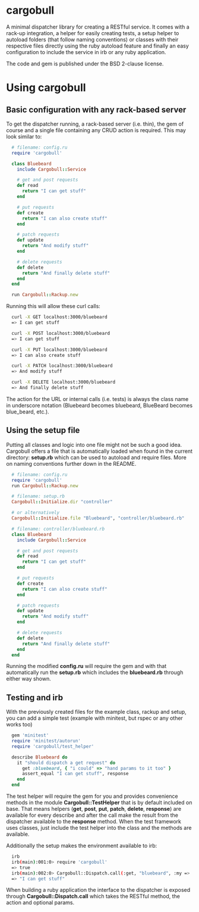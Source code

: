 # cargobull

A minimal dispatcher library for creating a RESTful service. It comes with a
rack-up integration, a helper for easily creating tests, a setup helper to
autoload folders (that follow naming conventions) or classes with their
respective files directly using the ruby autoload feature and finally an easy
configuration to include the service in irb or any ruby application.

The code and gem is published under the BSD 2-clause license.

# Using cargobull

## Basic configuration with any rack-based server

To get the dispatcher running, a rack-based server (i.e. thin), the gem of
course and a single file containing any CRUD action is required. This may
look similar to:

```ruby
  # filename: config.ru
  require 'cargobull'

  class Bluebeard
    include Cargobull::Service

    # get and post requests
    def read
      return "I can get stuff"
    end

    # put requests
    def create
      return "I can also create stuff"
    end

    # patch requests
    def update
      return "And modify stuff"
    end

    # delete requests
    def delete
      return "And finally delete stuff"
    end
  end

  run Cargobull::Rackup.new
```

Running this will allow these curl calls:

```bash
  curl -X GET localhost:3000/bluebeard
  => I can get stuff

  curl -X POST localhost:3000/bluebeard
  => I can get stuff

  curl -X PUT localhost:3000/bluebeard
  => I can also create stuff

  curl -X PATCH localhost:3000/bluebeard
  => And modify stuff

  curl -X DELETE localhost:3000/bluebeard
  => And finally delete stuff
```

The action for the URL or internal calls (i.e. tests) is always the
class name in underscore notation (Bluebeard becomes bluebeard, BlueBeard
becomes blue_beard, etc.).

## Using the setup file

Putting all classes and logic into one file might not be such a good idea.
Cargobull offers a file that is automatically loaded when found in the
current directory: **setup.rb** which can be used to autoload and require
files. More on naming conventions further down in the README.

```ruby
  # filename: config.ru
  require 'cargobull'
  run Cargobull::Rackup.new
```

```ruby
  # filename: setup.rb
  Cargobull::Initialize.dir "controller"

  # or alternatively
  Cargobull::Initialize.file "Bluebeard", "controller/bluebeard.rb"
```

```ruby
  # filename: controller/bluebeard.rb
  class Bluebeard
    include Cargobull::Service

    # get and post requests
    def read
      return "I can get stuff"
    end

    # put requests
    def create
      return "I can also create stuff"
    end

    # patch requests
    def update
      return "And modify stuff"
    end

    # delete requests
    def delete
      return "And finally delete stuff"
    end
  end
```

Running the modified **config.ru** will require the gem and with that
automatically run the **setup.rb** which includes the **bluebeard.rb**
through either way shown.

## Testing and irb

With the previously created files for the example class, rackup and setup,
you can add a simple test (example with minitest, but rspec or any other works
too)

```ruby
  gem 'minitest'
  require 'minitest/autorun'
  require 'cargobull/test_helper'

  describe Bluebeard do
    it "should dispatch a get request" do
      get :bluebeard, { "i could" => "hand params to it too" }
      assert_equal "I can get stuff", response
    end
  end
```

The test helper will require the gem for you and provides convenience methods
in the module **Cargobull::TestHelper** that is by default included on base.
That means helpers (**get**, **post**, **put**, **patch**, **delete**,
**response**) are available for every describe and after the call make the
result from the dispatcher available to the **response** method. When
the test framework uses classes, just include the test helper into the class
and the methods are available.

Additionally the setup makes the environment available to irb:

```bash
  irb
  irb(main):001:0> require 'cargobull'
  => true
  irb(main):002:0> Cargobull::Dispatch.call(:get, "bluebeard", :my => :param)
  => "I can get stuff"
```

When building a ruby application the interface to the dispatcher is exposed
through **Cargobull::Dispatch.call** which takes the RESTful method, the action
and optional params.

